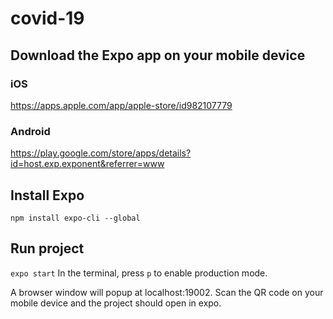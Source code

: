 # covid-19

## Download the Expo app on your mobile device
### iOS
https://apps.apple.com/app/apple-store/id982107779
### Android
https://play.google.com/store/apps/details?id=host.exp.exponent&referrer=www

## Install Expo
`npm install expo-cli --global`

## Run project
`expo start`
In the terminal, press `p` to enable production mode. 

A browser window will popup at localhost:19002. Scan the QR code on your mobile device and the project should open in expo. 
